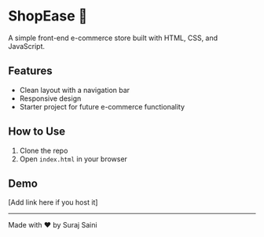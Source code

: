 # ShopEase 🛒

A simple front-end e-commerce store built with HTML, CSS, and JavaScript.

## Features
- Clean layout with a navigation bar
- Responsive design
- Starter project for future e-commerce functionality

## How to Use
1. Clone the repo
2. Open `index.html` in your browser

## Demo
[Add link here if you host it]

---

Made with ❤️ by Suraj Saini
